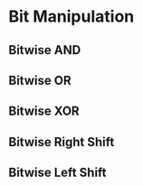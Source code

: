# Bit Manipulation

## Bitwise AND

## Bitwise OR

## Bitwise XOR

## Bitwise Right Shift

## Bitwise Left Shift


